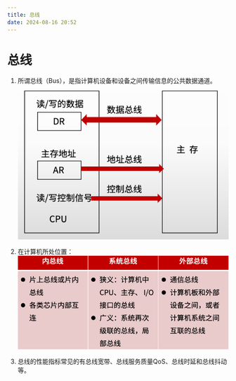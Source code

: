 ```yaml
---
title: 总线
date: 2024-08-16 20:52
---
```


# 总线

1. 所谓总线（Bus），是指计算机设备和设备之间传输信息的公共数据通道。
![总线](/系统架构师/计算机基础/计算机体系结构/总线.png)

2. 在计算机所处位置：
![总线位置](/系统架构师/计算机基础/计算机体系结构/总线所处位置.png)

3. 总线的性能指标常见的有总线宽带、总线服务质量QoS、总线时延和总线抖动等。
